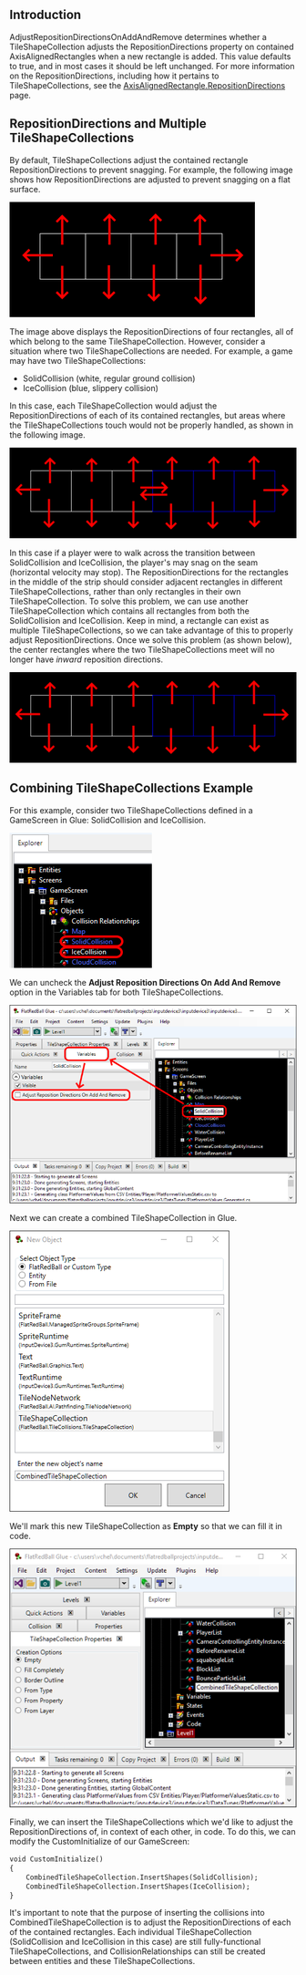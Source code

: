 ## Introduction

AdjustRepositionDirectionsOnAddAndRemove determines whether a TileShapeCollection adjusts the RepositionDirections property on contained AxisAlignedRectangles when a new rectangle is added. This value defaults to true, and in most cases it should be left unchanged. For more information on the RepositionDirections, including how it pertains to TileShapeCollections, see the [AxisAlignedRectangle.RepositionDirections](/documentation/api/flatredball/math/geometry/axisalignedrectangle/repositiondirections.md) page.

## RepositionDirections and Multiple TileShapeCollections

By default, TileShapeCollections adjust the contained rectangle RepositionDirections to prevent snagging. For example, the following image shows how RepositionDirections are adjusted to prevent snagging on a flat surface.

![](/media/2021-04-img_606dce4158d97.png)

The image above displays the RepositionDirections of four rectangles, all of which belong to the same TileShapeCollection. However, consider a situation where two TileShapeCollections are needed. For example, a game may have two TileShapeCollections:

-   SolidCollision (white, regular ground collision)
-   IceCollision (blue, slippery collision)

In this case, each TileShapeCollection would adjust the RepositionDirections of each of its contained rectangles, but areas where the TileShapeCollections touch would not be properly handled, as shown in the following image.

![](/media/2021-04-img_606dcf722bc2a.png)

In this case if a player were to walk across the transition between SolidCollision and IceCollision, the player's may snag on the seam (horizontal velocity may stop). The RepositionDirections for the rectangles in the middle of the strip should consider adjacent rectangles in different TileShapeCollections, rather than only rectangles in their own TileShapeCollection. To solve this problem, we can use another TileShapeCollection which contains all rectangles from both the SolidCollision and IceCollision. Keep in mind, a rectangle can exist as multiple TileShapeCollections, so we can take advantage of this to properly adjust RepositionDirections. Once we solve this problem (as shown below), the center rectangles where the two TileShapeCollections meet will no longer have *inward* reposition directions.

![](/media/2021-04-img_606e81c6cba6b.png)

## Combining TileShapeCollections Example

For this example, consider two TileShapeCollections defined in a GameScreen in Glue: SolidCollision and IceCollision.

![](/media/2021-04-img_606e6cc607d83.png)

We can uncheck the **Adjust Reposition Directions On Add And Remove** option in the Variables tab for both TileShapeCollections.

![](/media/2021-04-img_606e79f5b2bd7.png)

Next we can create a combined TileShapeCollection in Glue.

![](/media/2021-04-img_606e7af403266.png)

We'll mark this new TileShapeCollection as **Empty** so that we can fill it in code.

![](/media/2021-04-img_606e7b17605f1.png)

Finally, we can insert the TileShapeCollections which we'd like to adjust the RepositionDirections of, in context of each other, in code. To do this, we can modify the CustomInitialize of our GameScreen:

    void CustomInitialize()
    {
        CombinedTileShapeCollection.InsertShapes(SolidCollision);
        CombinedTileShapeCollection.InsertShapes(IceCollision);
    }

It's important to note that the purpose of inserting the collisions into CombinedTileShapeCollection is to adjust the RepositionDirections of each of the contained rectangles. Each individual TileShapeCollection (SolidCollision and IceCollision in this case) are still fully-functional TileShapeCollections, and CollisionRelationships can still be created between entities and these TileShapeCollections.
